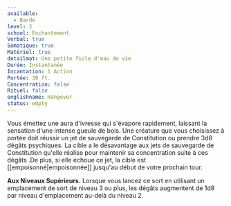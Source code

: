 ```yaml
---
available:
  - Barde
level: 2
school: Enchantement
Verbal: true
Somatique: true
Matériel: true
detailmat: Une petite fiole d'eau de vie
Durée: Instantanée
Incantation: 1 Action
Portée: 30 ft.
Concentration: false
Rituel: false
englishname: Hangover
status: empty
---
```

Vous émettez une aura d'ivresse qui s'évapore rapidement, laissant la sensation d'une intense gueule de bois. Une créature que vous choisissez à portée doit réussir un jet de sauvegarde de Constitution ou prendre 3d8 dégâts psychiques. La cible a le désavantage aux jets de sauvegarde de Constitution qu'elle réalise pour maintenir sa concentration suite à ces dégâts .De plus, si elle échoue ce jet, la cible est [[empoisonné|empoisonnée]] jusqu'au début de votre prochain tour.

__Aux Niveaux Supérieurs.__ Lorsque vous lancez ce sort en utilisant un emplacement de sort de niveau 3 ou plus, les dégâts augmentent de 1d8 par niveau d'emplacement au-delà du niveau 2.

